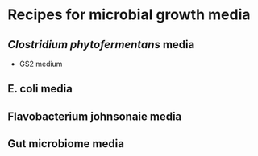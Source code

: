 # Recipes for microbial growth media

## *Clostridium phytofermentans* media

-   GS2 medium

## E. coli media

## Flavobacterium johnsonaie media

## Gut microbiome media
